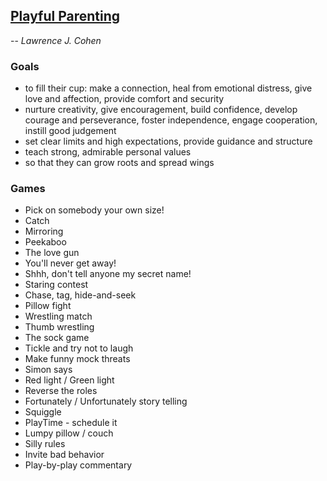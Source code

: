 ## [Playful Parenting](/playful-parenting.md)
-- *Lawrence J. Cohen*


### Goals
- to fill their cup: make a connection, heal from emotional distress, give love and affection, provide comfort and security
- nurture creativity, give encouragement, build confidence, develop courage and perseverance, foster independence, engage cooperation, instill good judgement
- set clear limits and high expectations, provide guidance and structure
- teach strong, admirable personal values
- so that they can grow roots and spread wings


### Games
- Pick on somebody your own size!
- Catch
- Mirroring
- Peekaboo
- The love gun
- You'll never get away!
- Shhh, don't tell anyone my secret name! 
- Staring contest
- Chase, tag, hide-and-seek 
- Pillow fight 
- Wrestling match 
- Thumb wrestling
- The sock game
- Tickle and try not to laugh
- Make funny mock threats
- Simon says 
- Red light / Green light 
- Reverse the roles 
- Fortunately / Unfortunately story telling
- Squiggle
- PlayTime - schedule it
- Lumpy pillow / couch
- Silly rules
- Invite bad behavior
- Play-by-play commentary
